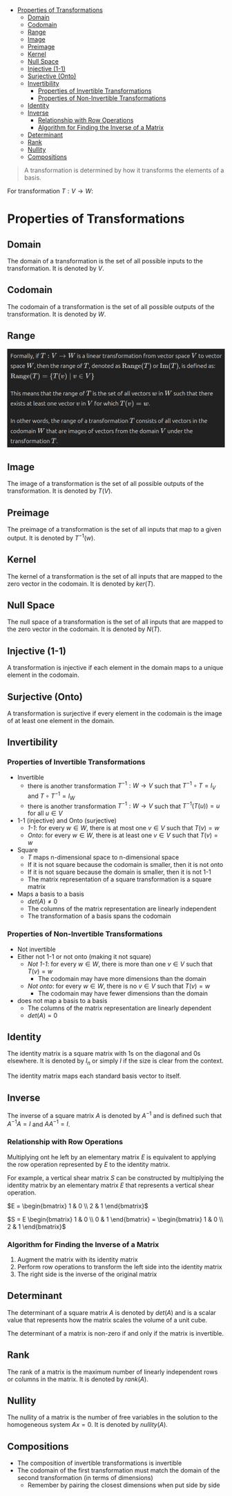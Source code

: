 - [Properties of Transformations](#properties-of-transformations)
  - [Domain](#domain)
  - [Codomain](#codomain)
  - [Range](#range)
  - [Image](#image)
  - [Preimage](#preimage)
  - [Kernel](#kernel)
  - [Null Space](#null-space)
  - [Injective (1-1)](#injective-1-1)
  - [Surjective (Onto)](#surjective-onto)
  - [Invertibility](#invertibility)
    - [Properties of Invertible Transformations](#properties-of-invertible-transformations)
    - [Properties of Non-Invertible Transformations](#properties-of-non-invertible-transformations)
  - [Identity](#identity)
  - [Inverse](#inverse)
    - [Relationship with Row Operations](#relationship-with-row-operations)
    - [Algorithm for Finding the Inverse of a Matrix](#algorithm-for-finding-the-inverse-of-a-matrix)
  - [Determinant](#determinant)
  - [Rank](#rank)
  - [Nullity](#nullity)
  - [Compositions](#compositions)


> A transformation is determined by how it transforms the elements of a basis.

For transformation $T: V \rightarrow W$:

# Properties of Transformations

## Domain

The domain of a transformation is the set of all possible inputs to the transformation. It is denoted by $V$.

## Codomain

The codomain of a transformation is the set of all possible outputs of the transformation. It is denoted by $W$.

## Range

![alt text](pictures/transformation-range-definition.png)

## Image

The image of a transformation is the set of all possible outputs of the transformation. It is denoted by $T(V)$.

## Preimage

The preimage of a transformation is the set of all inputs that map to a given output. It is denoted by $T^{-1}(w)$.

## Kernel

The kernel of a transformation is the set of all inputs that are mapped to the zero vector in the codomain. It is denoted by $ker(T)$.

## Null Space

The null space of a transformation is the set of all inputs that are mapped to the zero vector in the codomain. It is denoted by $N(T)$.

## Injective (1-1)

A transformation is injective if each element in the domain maps to a unique element in the codomain.

## Surjective (Onto)

A transformation is surjective if every element in the codomain is the image of at least one element in the domain.

## Invertibility

### Properties of Invertible Transformations

- Invertible
  - there is another transformation $T^{-1}: W \rightarrow V$ such that $T^{-1} \circ T = I_V$ and $T \circ T^{-1} = I_W$
  - there is another transformation $T^{-1}: W \rightarrow V$ such that $T^{-1}(T(u)) = u$ for all $u \in V$
- 1-1 (injective) and Onto (surjective)
  - *1-1*: for every $w \in W$, there is at most one $v \in V$ such that $T(v) = w$
  - *Onto*: for every $w \in W$, there is at least one $v \in V$ such that $T(v) = w$
- Square
  - $T$ maps n-dimensional space to n-dimensional space
  - If it is not square because the codomain is smaller, then it is not onto
  - If it is not square because the domain is smaller, then it is not 1-1
  - The matrix representation of a square transformation is a square matrix
- Maps a basis to a basis
  - $det(A) \neq 0$
  - The columns of the matrix representation are linearly independent
  - The transformation of a basis spans the codomain

### Properties of Non-Invertible Transformations

- Not invertible
- Either not 1-1 or not onto (making it not square)
  - *Not 1-1*: for every $w \in W$, there is more than one $v \in V$ such that $T(v) = w$
    - The codomain may have more dimensions than the domain
  - *Not onto*: for every $w \in W$, there is no $v \in V$ such that $T(v) = w$
    - The codomain may have fewer dimensions than the domain
- does not map a basis to a basis
  - The columns of the matrix representation are linearly dependent
  - $det(A) = 0$

## Identity

The identity matrix is a square matrix with 1s on the diagonal and 0s elsewhere. It is denoted by $I_n$ or simply $I$ if the size is clear from the context.

The identity matrix maps each standard basis vector to itself.

## Inverse

The inverse of a square matrix $A$ is denoted by $A^{-1}$ and is defined such that $A^{-1}A = I$ and $AA^{-1} = I$.

### Relationship with Row Operations

Multiplying ont he left by an elementary matrix $E$ is equivalent to applying the row operation represented by $E$ to the identity matrix.

For example, a vertical shear matrix $S$ can be constructed by multiplying the identity matrix by an elementary matrix $E$ that represents a vertical shear operation.

$E = \begin{bmatrix} 1 & 0 \\ 2 & 1 \end{bmatrix}$

$S = E \begin{bmatrix} 1 & 0 \\ 0 & 1 \end{bmatrix} = \begin{bmatrix} 1 & 0 \\ 2 & 1 \end{bmatrix}$

### Algorithm for Finding the Inverse of a Matrix

1. Augment the matrix with its identity matrix
2. Perform row operations to transform the left side into the identity matrix
3. The right side is the inverse of the original matrix



## Determinant

The determinant of a square matrix $A$ is denoted by $det(A)$ and is a scalar value that represents how the matrix scales the volume of a unit cube.

The determinant of a matrix is non-zero if and only if the matrix is invertible.

## Rank

The rank of a matrix is the maximum number of linearly independent rows or columns in the matrix. It is denoted by $rank(A)$.

## Nullity

The nullity of a matrix is the number of free variables in the solution to the homogeneous system $Ax = 0$. It is denoted by $nullity(A)$.

## Compositions

- The composition of invertible transformations is invertible
- The codomain of the first transformation must match the domain of the second transformation (in terms of dimensions)
  - Remember by pairing the closest dimensions when put side by side
